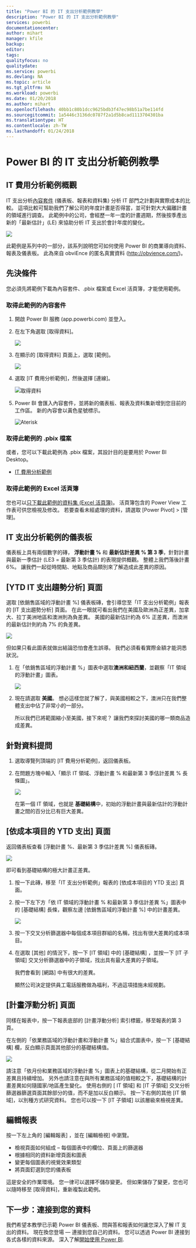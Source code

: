 ```yaml
---
title: "Power BI 的 IT 支出分析範例教學"
description: "Power BI 的 IT 支出分析範例教學"
services: powerbi
documentationcenter: 
author: mihart
manager: kfile
backup: 
editor: 
tags: 
qualityfocus: no
qualitydate: 
ms.service: powerbi
ms.devlang: NA
ms.topic: article
ms.tgt_pltfrm: NA
ms.workload: powerbi
ms.date: 01/20/2018
ms.author: mihart
ms.openlocfilehash: 40bb1c80b1dcc9625bdb3f47ec98b51a7be114fd
ms.sourcegitcommit: 1a5446c3136dc0787f2a1d5b8cad1113704301ba
ms.translationtype: HT
ms.contentlocale: zh-TW
ms.lasthandoff: 01/24/2018
---
```

# <a name="it-spend-analysis-sample-for-power-bi-take-a-tour"></a>Power BI 的 IT 支出分析範例教學

## <a name="overview-of-the-it-spend-analysis-sample"></a>IT 費用分析範例概觀
IT 支出分析[內容套件](service-organizational-content-pack-introduction.md) (儀表板、報表和資料集) 分析 IT 部門之計劃與實際成本的比較。 這項比較可幫助我們了解公司的年度計畫是否得當，並可針對大大偏離計畫的領域進行調查。 此範例中的公司，會經歷一年一度的計畫週期，然後按季產出新的「最新估計」(LE) 來協助分析 IT 支出於會計年度的變化。

![](media/sample-it-spend/it1.png)

此範例是系列中的一部分，該系列說明您可如何使用 Power BI 的商業導向資料、報表及儀表板。 此為來自 obviEnce 的匿名真實資料 (<http://obvience.com/>)。

## <a name="prerequisites"></a>先決條件

 您必須先將範例下載為內容套件、.pbix 檔案或 Excel 活頁簿，才能使用範例。

### <a name="get-the-content-pack-for-this-sample"></a>取得此範例的內容套件

1. 開啟 Power BI 服務 (app.powerbi.com) 並登入。
2. 在左下角選取 [取得資料]。
   
    ![](media/sample-datasets/power-bi-get-data.png)
3. 在顯示的 [取得資料] 頁面上，選取 [範例]。
   
   ![](media/sample-datasets/power-bi-samples-icon.png)
4. 選取 [IT 費用分析範例]，然後選擇 [連線]。  
  
   ![取得資料](media/sample-it-spend/it-connect.png)
   
5. Power BI 會匯入內容套件，並將新的儀表板、報表及資料集新增到您目前的工作區。 新的內容會以黃色星號標示。 
   
   ![Aterisk](media/sample-it-spend/it-asterisk.png)
  
### <a name="get-the-pbix-file-for-this-sample"></a>取得此範例的 .pbix 檔案

或者，您可以下載此範例為 .pbix 檔案，其設計目的是要用於 Power BI Desktop。 

 * [IT 費用分析範例](http://download.microsoft.com/download/E/9/8/E98CEB6D-CEBB-41CF-BA2B-1A1D61B27D87/IT%20Spend%20Analysis%20Sample%20PBIX.pbix)

### <a name="get-the-excel-workbook-for-this-sample"></a>取得此範例的 Excel 活頁簿
您也可以[只下載此範例的資料集 (Excel 活頁簿)](http://go.microsoft.com/fwlink/?LinkId=529783)。 活頁簿包含的 Power View 工作表可供您檢視及修改。 若要查看未經處理的資料，請選取 [Power Pivot] > [管理]。


## <a name="the-it-spend-analysis-sample-dashboard"></a>IT 支出分析範例的儀表板
儀表板上具有兩個數字的磚， **浮動計畫 %** 和 **最新估計差異 % 第 3 季**，針對計畫與最新一季估計 (LE3 = 最新第 3 季估計) 的表現提供概觀。 整體上我們落後計畫 6%。 讓我們一起從時間點、地點及商品類別來了解造成此差異的原因。

## <a name="ytd-it-spend-trend-analysis-page"></a>[YTD IT 支出趨勢分析] 頁面
選取 [依銷售區域的浮動計畫 %]  儀表板磚，會引導您至「IT 支出分析範例」報表的 [IT 支出趨勢分析] 頁面。 在此一眼就可看出我們在美國及歐洲為正差異，加拿大、拉丁美洲地區和澳洲則為負差異。 美國的最新估計約為 6% 正差異，而澳洲的最新估計則約為 7% 的負差異。

![](media/sample-it-spend/it2.png)

但如果只看此圖表就做出結論恐怕會產生誤導。 我們必須看看實際金額才能洞悉狀況。

1. 在「依銷售區域的浮動計畫 %」圖表中選取**澳洲和紐西蘭**，並觀察「IT 領域的浮動計畫」圖表。

   ![](media/sample-it-spend/it3.png)
2. 現在請選取 **美國**。 想必這樣您就了解了，與美國相較之下，澳洲只在我們整體支出中佔了非常小的一部分。

    所以我們已將範圍縮小至美國，接下來呢？ 讓我們來探討美國的哪一類商品造成差異。

## <a name="ask-questions-of-the-data"></a>針對資料提問
1. 選取導覽列頂端的 [IT 費用分析範例]，返回儀表板。
2. 在問題方塊中輸入「顯示 IT 領域、浮動計畫 % 和最新第 3 季估計差異 % 長條圖」。

   ![](media/sample-it-spend/it4.png)

   在第一個 IT 領域，也就是 **基礎結構**中，初始的浮動計畫與最新估計的浮動計畫之間的百分比已有巨大差異。

## <a name="ytd-spend-by-cost-elements-page"></a>[依成本項目的 YTD 支出] 頁面
返回儀表板查看 [浮動計畫 %、最新第 3 季估計差異 %]  儀表板磚。

![](media/sample-it-spend/it5.png)

即可看到基礎結構的極大計畫正差異。

1. 按一下此磚，移至「IT 支出分析範例」報表的 [依成本項目的 YTD 支出] 頁面。
2. 按一下左下方「依 IT 領域的浮動計畫 % 和最新第 3 季估計差異 %」圖表中的 [基礎結構]  長條，觀察左邊 [依銷售區域的浮動計畫 %] 中的計畫差異。

    ![](media/sample-it-spend/it6.png)
3. 按一下交叉分析篩選器中每個成本項目群組的名稱，找出有很大差異的成本項目。
4. 在選取 [其他]  的情況下，按一下 [IT 領域] 中的 [基礎結構]  ，並按一下 [IT 子領域] 交叉分析篩選器中的子領域，找出具有最大差異的子領域。  

   我們會看到 [網路] 中有很大的差異。

   顯然公司決定提供員工電話服務做為福利，不過這項措施未經規劃。

## <a name="plan-variance-analysis-page"></a>[計畫浮動分析] 頁面
同樣在報表中，按一下報表底部的 [計畫浮動分析] 索引標籤，移至報表的第 3 頁。

在左側的「依業務區域的浮動計畫和浮動計畫 %」組合式圖表中，按一下 [基礎結構] 欄，反白顯示頁面其他部分的基礎結構值。

![](media/sample-it-spend/it7.png)

請注意「依月份和業務區域的浮動計畫 %」圖表上的基礎結構，從二月開始有正差異且持續增加。 另外也請注意在與所有業務區域的值相較之下，基礎結構的計畫差異如何隨國家/地區產生變化。 使用右側的 [ IT 領域] 和 [IT 子領域] 交叉分析篩選器篩選頁面其餘部分的值，而不是加以反白顯示。 按一下右側的其他 [IT 領域]，以別種方式研究資料。 您也可以按一下 [IT 子領域] 以該層級來檢視差異。

## <a name="edit-the-report"></a>編輯報表
按一下左上角的 [編輯報表]  ，並在 [編輯檢視] 中瀏覽。

* 檢視頁面如何組成 – 每個圖表中的欄位、頁面上的篩選器
* 根據相同的資料新增頁面和圖表
* 變更每個圖表的視覺效果類型
* 將頁面釘選到您的儀表板

這是安全的作業環境。 您一律可以選擇不儲存變更。 但如果儲存了變更，您也可以隨時移至 [取得資料]，重新複製此範例。

## <a name="next-steps-connect-to-your-data"></a>下一步：連接到您的資料
我們希望本教學已示範 Power BI 儀表板、問與答和報表如何讓您深入了解 IT 支出的資料。 現在換您登場 — 連接到您自己的資料。 您可以透過 Power BI 連接到各式各樣的資料來源。 深入了解[開始使用 Power BI](service-get-started.md).
